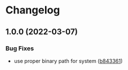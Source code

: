 # Changelog

## 1.0.0 (2022-03-07)


### Bug Fixes

* use proper binary path for system ([b843361](https://www.github.com/zekker6/asdf-assh/commit/b8433616230cf7edfa49520187a8cdf92f767b7c))
